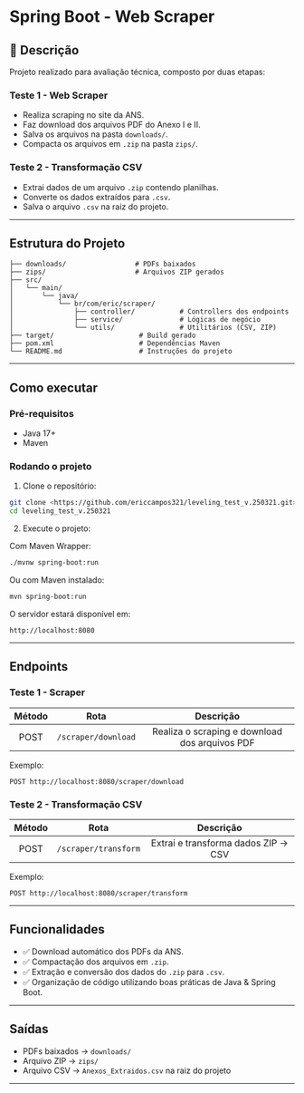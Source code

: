 
# Spring Boot - Web Scraper

## 📄 Descrição

Projeto realizado para avaliação técnica, composto por duas etapas:

### Teste 1 - Web Scraper
- Realiza scraping no site da ANS.
- Faz download dos arquivos PDF do Anexo I e II.
- Salva os arquivos na pasta `downloads/`.
- Compacta os arquivos em `.zip` na pasta `zips/`.

### Teste 2 - Transformação CSV
- Extrai dados de um arquivo `.zip` contendo planilhas.
- Converte os dados extraídos para `.csv`.
- Salva o arquivo `.csv` na raiz do projeto.

---

## Estrutura do Projeto

```
├── downloads/                 # PDFs baixados
├── zips/                      # Arquivos ZIP gerados
├── src/
│   └── main/
│       └── java/
│           └── br/com/eric/scraper/
│               ├── controller/           # Controllers dos endpoints
│               ├── service/              # Lógicas de negócio
│               └── utils/                # Utilitários (CSV, ZIP)
├── target/                     # Build gerado
├── pom.xml                     # Dependências Maven
└── README.md                   # Instruções do projeto
```

---

## Como executar

### Pré-requisitos

- Java 17+
- Maven

### Rodando o projeto

1. Clone o repositório:

```bash
git clone <https://github.com/ericcampos321/leveling_test_v.250321.git>
cd leveling_test_v.250321
```

2. Execute o projeto:

Com Maven Wrapper:

```bash
./mvnw spring-boot:run
```

Ou com Maven instalado:

```bash
mvn spring-boot:run
```

O servidor estará disponível em:
```
http://localhost:8080
```

---

## Endpoints

### Teste 1 - Scraper

| Método | Rota                       | Descrição                                        |
|:-----:|:---------------------------:|:-----------------------------------------------:|
| POST  | `/scraper/download`        | Realiza o scraping e download dos arquivos PDF  |

Exemplo:
```http
POST http://localhost:8080/scraper/download
```

### Teste 2 - Transformação CSV

| Método | Rota                          | Descrição                                    |
|:-----:|:------------------------------:|:--------------------------------------------:|
| POST  | `/scraper/transform`          | Extrai e transforma dados ZIP → CSV         |

Exemplo:
```http
POST http://localhost:8080/scraper/transform
```

---

## Funcionalidades

- ✅ Download automático dos PDFs da ANS.
- ✅ Compactação dos arquivos em `.zip`.
- ✅ Extração e conversão dos dados do `.zip` para `.csv`.
- ✅ Organização de código utilizando boas práticas de Java & Spring Boot.

---

## Saídas

- PDFs baixados → `downloads/`
- Arquivo ZIP → `zips/`
- Arquivo CSV → `Anexos_Extraidos.csv` na raiz do projeto

---